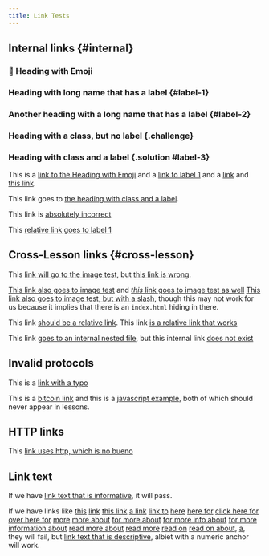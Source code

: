 ```yaml
---
title: Link Tests
---
```


## Internal links {#internal}

### :crystal_ball: Heading with Emoji

### Heading with long name that has a label {#label-1}

### Another heading with a long name that has a label {#label-2}

### Heading with a class, but no label {.challenge}

### Heading with class and a label {.solution #label-3}

This is a [link to the Heading with Emoji](#heading-with-emoji) and a [link to 
label 1](#label-1) and a [link](#label-2) and [this link](#label-2).

This link goes to [the heading with class and a label](#label-3).

This link is [absolutely incorrect](#bad-fragment)

This [relative link goes to label 1][rel-label-1]

## Cross-Lesson links {#cross-lesson}

This [link will go to the image test](image-test.html), but [this link is 
wrong](incorrect-link.html). 

[This link also goes to image test](image-test) and [_this_ link goes to
image test as well](./image-test.html)
[This link also goes to image test, but with a slash](image-test/), though this
may not work for us because it implies that there is an `index.html` hiding in
there.

This link [should be a relative link](rel-image).
This link [is a relative link that works][rel-image]

This link [goes to an internal nested file](files/thing.txt), but this internal
link [does not exist](files/ohno.txt)

## Invalid protocols

This is a [link with a typo](gttps://example.com)

This is a [bitcoin link](bitcoin:FAKE-EXAMPLE) 
and this is a [javascript example](javascript:alert%28%27JavaScript%20Link!%27%29),
both of which should never appear in lessons.

## HTTP links

This [link uses http, which is no bueno](http://example.com)

## Link text

If we have [link text that is informative](https://example.com/link-text#good),
it will pass.

If we have links like 
[this][bad-link-text]
[link][bad-link-text]
[this link][bad-link-text]
[a link][bad-link-text]
[link to][bad-link-text]
[here][bad-link-text]
[here for][bad-link-text]
[click here for][bad-link-text]
[over here for][bad-link-text]
[more][bad-link-text]
[more about][bad-link-text]
[for more about][bad-link-text]
[for more info about][bad-link-text]
[for more information about][bad-link-text]
[read more about][bad-link-text]
[read more][bad-link-text]
[read on][bad-link-text]
[read on about][bad-link-text],
[a][bad-link-text],
[][bad-link-text]
they will fail, but [link text that is descriptive][1], albiet with a numeric
anchor will work.


[1]: https://example.com/link-text#descriptive
[rel-label-1]: #label-1
[rel-image]: image-test.html
[bad-link-text]: https://example.com/link-text#bad
